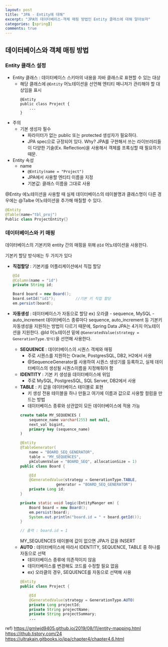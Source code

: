 ```yaml
---
layout: post
title: "JPA - Entity에 대해"
excerpt: "JPA의 데이터베이스-객체 매핑 방법인 Entity 클래스에 대해 알아보자"
categories: [spring]]
comments: true
---
```


## 데이터베이스와 객체 매핑 방법 

### Entity 클래스 설정 
- Entity 클래스 : 데이터베이스 스키마의 내용을 자바 클래스로 표현할 수 있는 대상 
    - 해당 클래스에 `@Entity` 어노테이션을 선언해 엔티티 매니저가 관리해야 할 대상임을 표시 
        ```
        @Entity
        public class Project {
            ...
        }
        ```
- 주의 
    - 기본 생성자 필수 
        - 파라미터가 없는 public 또는 protected 생성자가 필요하다.
        - JPA spec으로 규정되어 있다.
        Why? JPA를 구현해서 쓰는 라이브러리들이 다양한 기술(Ex. Reflection)을 사용해서 객체를 프록싱할 때 필요하기 때문.
- Entity 속성
    - name
        - `@Entity(name = "Project")`
        - JPA에서 사용할 엔티티 이름을 지정
        - 기본값: 클래스 이름을 그대로 사용

@Entity 에노테이션을 사용할 때 실제 데이터베이스의 테이블명과 클래스명이 다른 경우에는 @Talbe 어노테이션을 추가해 매칠할 수 있다. 
```java
@Entity
@Table(name="tbl_proj")
Public class ProjectEntity{}
```

### 데이터베이스와 키 매핑 
데이터베이스의 기본키와 entity 간의 매핑을 위해 `@Id` 어노테이션을 사용한다. 

기본키 할당 방식에는 두 가지가 있다 
- **직접할당** : 기본키를 어플리케이션에서 직접 할당
    ```java
    @Id
    @Column(name = "id")
    private String id;
    ```

    ```java
    Board board = new Board();
    board.setId("id1");         //기본 키 직접 할당
    em.persist(board);
    ```
- **자동생성** : 데이터베이스가 자동으로 할당
    ex) 오라클 - sequence, MySQL - auto_increment
    데이터베이스 종류마다 sequence, auto_increment 등 기본키 자동생성을 지원하는 방법이 다르기 때문에, Spring Data JPA는 4가지 어노테이션을 지원한다.
    @Id 어노테이션 밑에 `@GeneratedValue(strategy = GenerationType.방식)`을 선언해 사용한다. 
    - **SEQUENCE** : 데이터베이스의 시퀀스 객체와 매핑
        - 주로 시퀀스를 지원하는 Oracle, PostgresSQL, DB2, H2에서 사용
        - @SequenceGenerator를 사용하여 시퀀스 생성기를 등록하고, 실제 데이터베이스의 생성될 시퀀스이름을 지정해줘야 함 
    - **IDENTITY** : 기본 키 생성을 데이터베이스에 위임 
        - 주로 MySQL, PostgresSQL, SQL Server, DB2에서 사용
    - **TABLE** : 키 값을 데이터베이스 테이블로 표현
        - 키 생성 전용 테이블을 하나 만들고 여기에 이름과 값으로 사용할 컬럼을 만드는 방법
        - 데이터베이스 종류와 상관없이 모든 데이터베이스에 적용 가능
        ```sql
        create table MY_SEQUENCES (
            sequence_name varchar(255) not null,
            next_val bigint,
            primary key (sequence_name)
        )
        ```
        ```java
        @Entity
        @TableGenerator(
            name = "BOARD_SEQ_GENERATOR",
            table = "MY_SEQUENCES",
            pkColumnValue = "BOARD_SEQ", allocationSize = 1)
        public class Board {

            @Id
            @GeneratedValue(strategy = GenerationType.TABLE,
                        generator = "BOARD_SEQ_GENERATOR")
            private Long id;
        }
        ```
        ```java
        private static void logic(EntityManger em) {
            Board board = new Board();
            em.persist(board);
            System.out.println("board.id = " + board.getId());
        }

        // 출력 : board.id = 1
        ```
        MY_SEQUENCES 테이블에 값이 없으면 JPA가 값을 INSERT 
    - **AUTO** : 데이터베이스에 따라서 IDENTITY, SEQUENCE, TABLE 중 하나를 자동으로 선택
        - 데이터베이스 종류에 의존적이지 않음 
        - 데이터베이스를 변경해도 코드를 수정할 필요 없음
        - ex) 오라클의 경우, SEQUENCE를 자동으로 선택해 사용
        ```java
        @Entity
        public class Project {

            @Id
            @GeneratedValue(strategy = GenerationType.AUTO)
            private Long projectId;
            private String projectName;
            private String projectSummary;
            ...
        ```




ref) 
<https://gmlwjd9405.github.io/2019/08/11/entity-mapping.html><br>
<https://ithub.tistory.com/24><br>
<https://ultrakain.gitbooks.io/jpa/chapter4/chapter4.6.html><br>

